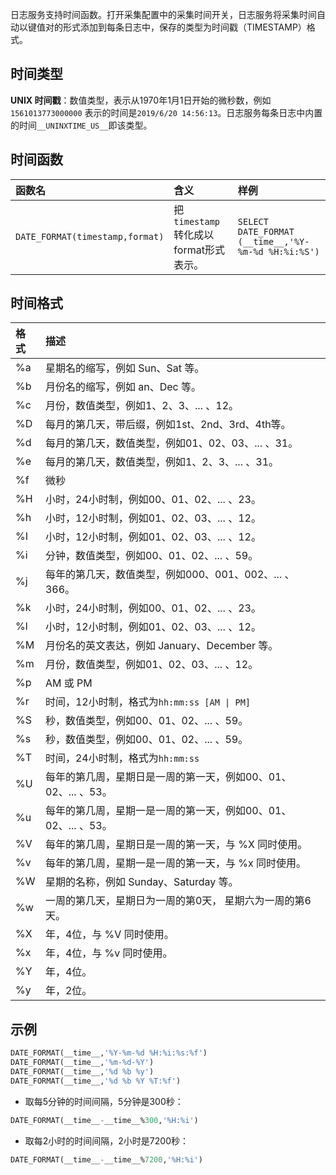 

日志服务支持时间函数。打开采集配置中的采集时间开关，日志服务将采集时间自动以键值对的形式添加到每条日志中，保存的类型为时间戳（TIMESTAMP）格式。

## 时间类型

**UNIX 时间戳**：数值类型，表示从1970年1月1日开始的微秒数，例如`1561013773000000` 表示的时间是`2019/6/20 14:56:13`。日志服务每条日志中内置的时间`__UNINXTIME_US__`即该类型。

## 时间函数

| 函数名                          | 含义                                  | 样例                                                |
| :------------------------------ | :------------------------------------ | :-------------------------------------------------- |
| `DATE_FORMAT(timestamp,format)` | 把`timestamp`转化成以format形式表示。 | `SELECT DATE_FORMAT (__time__,'%Y-%m-%d %H:%i:%S')` |

## 时间格式

| 格式 | 描述                                                         |
| :--- | :----------------------------------------------------------- |
| %a   | 星期名的缩写，例如 Sun、Sat 等。                                 |
| %b   | 月份名的缩写，例如 an、Dec 等。                                  |
| %c   | 月份，数值类型，例如1、2、3、... 、12。                        |
| %D   | 每月的第几天，带后缀，例如1st、2nd、3rd、4th等。               |
| %d   | 每月的第几天，数值类型，例如01、02、03、... 、31。             |
| %e   | 每月的第几天，数值类型，例如1、2、3、... 、31。                |
| %f   | 微秒                                                         |
| %H   | 小时，24小时制，例如00、01、02、... 、23。                     |
| %h   | 小时，12小时制，例如01、02、03、... 、12。                     |
| %I   | 小时，12小时制，例如01、02、03、... 、12。                     |
| %i   | 分钟，数值类型，例如00、01、02、... 、59。                     |
| %j   | 每年的第几天，数值类型，例如000、001、002、... 、366。         |
| %k   | 小时，24小时制，例如00、01、02、... 、23。                     |
| %l   | 小时，12小时制，例如01、02、03、... 、12。                     |
| %M   | 月份名的英文表达，例如 January、December 等。                     |
| %m   | 月份，数值类型，例如01、02、03、... 、12。                     |
| %p   | AM 或 PM                                                     |
| %r   | 时间，12小时制，格式为`hh:mm:ss [AM \| PM]`                 |
| %S   | 秒，数值类型，例如00、01、02、... 、59。                       |
| %s   | 秒，数值类型，例如00、01、02、... 、59。                       |
| %T   | 时间，24小时制，格式为`hh:mm:ss`                           |
| %U   | 每年的第几周，星期日是一周的第一天，例如00、01、02、... 、53。 |
| %u   | 每年的第几周，星期一是一周的第一天，例如00、01、02、... 、53。 |
| %V   | 每年的第几周，星期日是一周的第一天，与 %X 同时使用。           |
| %v   | 每年的第几周，星期一是一周的第一天，与 %x 同时使用。           |
| %W   | 星期的名称，例如 Sunday、Saturday 等。                             |
| %w   | 一周的第几天，星期日为一周的第0天， 星期六为一周的第6天。      |
| %X   | 年，4位，与 %V 同时使用。                                     |
| %x   | 年，4位，与 %v 同时使用。                                     |
| %Y   | 年，4位。                                                     |
| %y   | 年，2位。                                                    |

## 示例

```sql
DATE_FORMAT(__time__,'%Y-%m-%d %H:%i:%s:%f')
DATE_FORMAT(__time__,'%m-%d-%Y')
DATE_FORMAT(__time__,'%d %b %y')
DATE_FORMAT(__time__,'%d %b %Y %T:%f')
```

- 取每5分钟的时间间隔，5分钟是300秒：
```sql
DATE_FORMAT(__time__-__time__%300,'%H:%i')
```

- 取每2小时的时间间隔，2小时是7200秒：
```sql
DATE_FORMAT(__time__-__time__%7200,'%H:%i')
```

